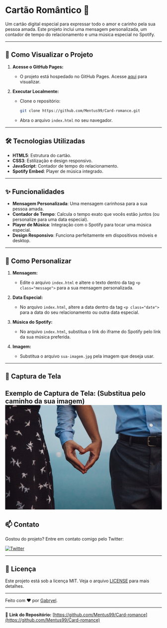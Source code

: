 # Cartão Romântico 💌

Um cartão digital especial para expressar todo o amor e carinho pela sua pessoa amada. Este projeto inclui uma mensagem personalizada, um contador de tempo do relacionamento e uma música especial no Spotify.

---

## 🚀 Como Visualizar o Projeto

1. **Acesse o GitHub Pages:**
   - O projeto está hospedado no GitHub Pages. Acesse [aqui](https://mentus99.github.io/Card-romance) para visualizar.

2. **Executar Localmente:**
   - Clone o repositório:
     ```bash
     git clone https://github.com/Mentus99/Card-romance.git
     ```
   - Abra o arquivo `index.html` no seu navegador.

---

## 🛠️ Tecnologias Utilizadas

- **HTML5**: Estrutura do cartão.
- **CSS3**: Estilização e design responsivo.
- **JavaScript**: Contador de tempo do relacionamento.
- **Spotify Embed**: Player de música integrado.

---

## ✨ Funcionalidades

- **Mensagem Personalizada**: Uma mensagem carinhosa para a sua pessoa amada.
- **Contador de Tempo**: Calcula o tempo exato que vocês estão juntos (ou personalize para uma data especial).
- **Player de Música**: Integração com o Spotify para tocar uma música especial.
- **Design Responsivo**: Funciona perfeitamente em dispositivos móveis e desktop.

---

## 🎨 Como Personalizar

1. **Mensagem:**
   - Edite o arquivo `index.html` e altere o texto dentro da tag `<p class="message">` para a sua mensagem personalizada.

2. **Data Especial:**
   - No arquivo `index.html`, altere a data dentro da tag `<p class="date">` para a data do seu relacionamento ou outra data especial.

3. **Música do Spotify:**
   - No arquivo `index.html`, substitua o link do iframe do Spotify pelo link da sua música preferida.

4. **Imagem:**
   - Substitua o arquivo `sua-imagem.jpg` pela imagem que deseja usar.

---

## 📸 Captura de Tela

Exemplo de Captura de Tela: (Substitua pelo caminho da sua imagem)
![Captura de Tela do Cartão](imagem1.jpg) <!-- Substitua pelo caminho da imagem -->
---

## 📫 Contato

Gostou do projeto? Entre em contato comigo pelo Twitter:

[![Twitter](https://img.shields.io/badge/Twitter-1DA1F2?style=for-the-badge&logo=twitter&logoColor=white)](https://x.com/G2bryel)

---

## 📄 Licença

Este projeto está sob a licença MIT. Veja o arquivo [LICENSE](https://github.com/Mentus99/Card-romance/blob/main/LICENSE.txt) para mais detalhes.

---

Feito com ❤️ por [Gabryel](https://x.com/G2bryel).

---

🔗 **Link do Repositório:** [https://github.com/Mentus99/Card-romance](https://github.com/Mentus99/Card-romance)